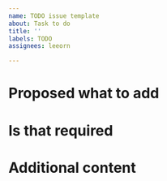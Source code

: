 ```yaml
---
name: TODO issue template
about: Task to do
title: ''
labels: TODO
assignees: leeorn

---
```


# Proposed what to add

# Is that required

# Additional content
